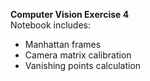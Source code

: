 **Computer Vision Exercise 4**\
Notebook includes:
- Manhattan frames
- Camera matrix calibration
- Vanishing points calculation 

